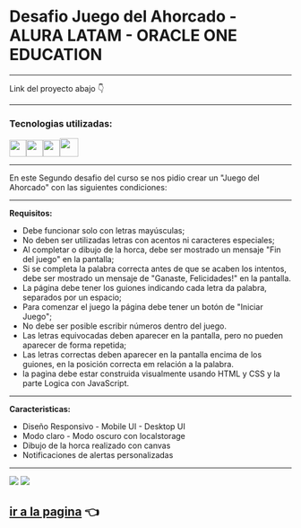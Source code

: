 # Desafio Juego del Ahorcado - ALURA LATAM - ORACLE ONE EDUCATION

---

Link del proyecto abajo 👇

---

### Tecnologias utilizadas:

<img src="https://cdn-icons-png.flaticon.com/512/174/174854.png" width='30px' ><img src="https://cdn-icons-png.flaticon.com/512/732/732190.png" width='30px' ><img src="https://cdn-icons-png.flaticon.com/512/5968/5968292.png" width='30px' ><img src="https://cdn.icon-icons.com/icons2/1088/PNG/512/1485282157-adobe-photoshop-raster-graphics-editor-cc-creative-cloud_78285.png" width='33px' >

---

En este Segundo desafio del curso se nos pidio crear un "Juego del Ahorcado" con las siguientes condiciones:

---

**Requisitos:**

- Debe funcionar solo con letras mayúsculas;
- No deben ser utilizadas letras con acentos ni caracteres especiales;
- Al completar o dibujo de la horca, debe ser mostrado un mensaje "Fin del juego" en la pantalla;
- Si se completa la palabra correcta antes de que se acaben los intentos, debe ser mostrado un mensaje de "Ganaste, Felicidades!" en la pantalla.
- La página debe tener los guiones indicando cada letra da palabra, separados por un espacio;
- Para comenzar el juego la página debe tener un botón de "Iniciar Juego";
- No debe ser posible escribir números dentro del juego.
- Las letras equivocadas deben aparecer en la pantalla, pero no pueden aparecer de forma repetida;
- Las letras correctas deben aparecer en la pantalla encima de los guiones, en la posición correcta em relación a la palabra.
- la pagina debe estar construida visualmente usando HTML y CSS y la parte Logica con JavaScript.

---

**Caracteristicas:**

- Diseño Responsivo - Mobile UI - Desktop UI
- Modo claro - Modo oscuro con localstorage
- Dibujo de la horca realizado con canvas
- Notificaciones de alertas personalizadas

---

![](https://i.imgur.com/yeYsvNZ.jpg)
![](https://i.imgur.com/vX9dcFU.jpg)

## [ir a la pagina](https://heric-olier.github.io/Juego-del-Ahorcado/index.html) 👈
